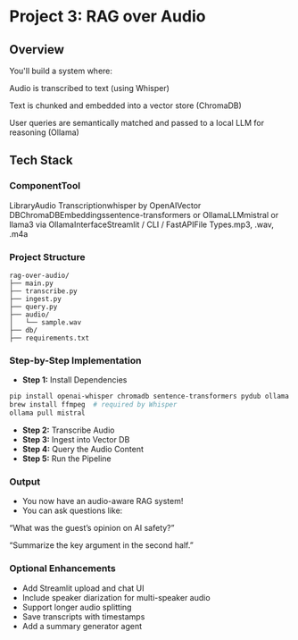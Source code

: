 # Project 3: RAG over Audio

## Overview

You'll build a system where:

Audio is transcribed to text (using Whisper)

Text is chunked and embedded into a vector store (ChromaDB)

User queries are semantically matched and passed to a local LLM for reasoning (Ollama)

## Tech Stack

### ComponentTool

LibraryAudio Transcriptionwhisper by OpenAIVector DBChromaDBEmbeddingssentence-transformers or OllamaLLMmistral or llama3 via OllamaInterfaceStreamlit / CLI / FastAPIFile Types.mp3, .wav, .m4a

### Project Structure

```text
rag-over-audio/
├── main.py
├── transcribe.py
├── ingest.py
├── query.py
├── audio/
│   └── sample.wav
├── db/
├── requirements.txt
```

### Step-by-Step Implementation

* **Step 1:** Install Dependencies

```bash
pip install openai-whisper chromadb sentence-transformers pydub ollama
brew install ffmpeg  # required by Whisper
ollama pull mistral
```

* **Step 2:** Transcribe Audio
* **Step 3:** Ingest into Vector DB
* **Step 4:** Query the Audio Content
* **Step 5:** Run the Pipeline

### Output
* You now have an audio-aware RAG system!
* You can ask questions like:

“What was the guest’s opinion on AI safety?”

“Summarize the key argument in the second half.”

### Optional Enhancements

* Add Streamlit upload and chat UI
* Include speaker diarization for multi-speaker audio
* Support longer audio splitting
* Save transcripts with timestamps
* Add a summary generator agent